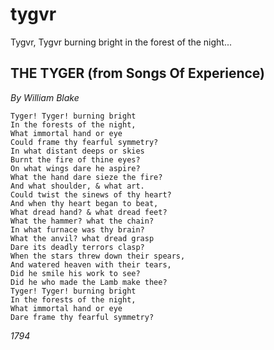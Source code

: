 tygvr
=====

Tygvr, Tygvr burning bright in the forest of the night...


## THE TYGER (from Songs Of Experience)

*By William Blake*
```
Tyger! Tyger! burning bright 
In the forests of the night, 
What immortal hand or eye 
Could frame thy fearful symmetry? 
In what distant deeps or skies 
Burnt the fire of thine eyes? 
On what wings dare he aspire? 
What the hand dare sieze the fire? 
And what shoulder, & what art. 
Could twist the sinews of thy heart? 
And when thy heart began to beat, 
What dread hand? & what dread feet? 
What the hammer? what the chain? 
In what furnace was thy brain? 
What the anvil? what dread grasp 
Dare its deadly terrors clasp? 
When the stars threw down their spears, 
And watered heaven with their tears, 
Did he smile his work to see? 
Did he who made the Lamb make thee? 
Tyger! Tyger! burning bright 
In the forests of the night, 
What immortal hand or eye 
Dare frame thy fearful symmetry?
```
_1794_
